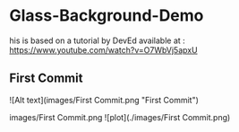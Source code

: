 # Glass-Background-Demo
his is based on a tutorial by DevEd available at : https://www.youtube.com/watch?v=O7WbVj5apxU

## First Commit
![Alt text](images/First Commit.png "First Commit")

images/First Commit.png
![plot](./images/First Commit.png)
